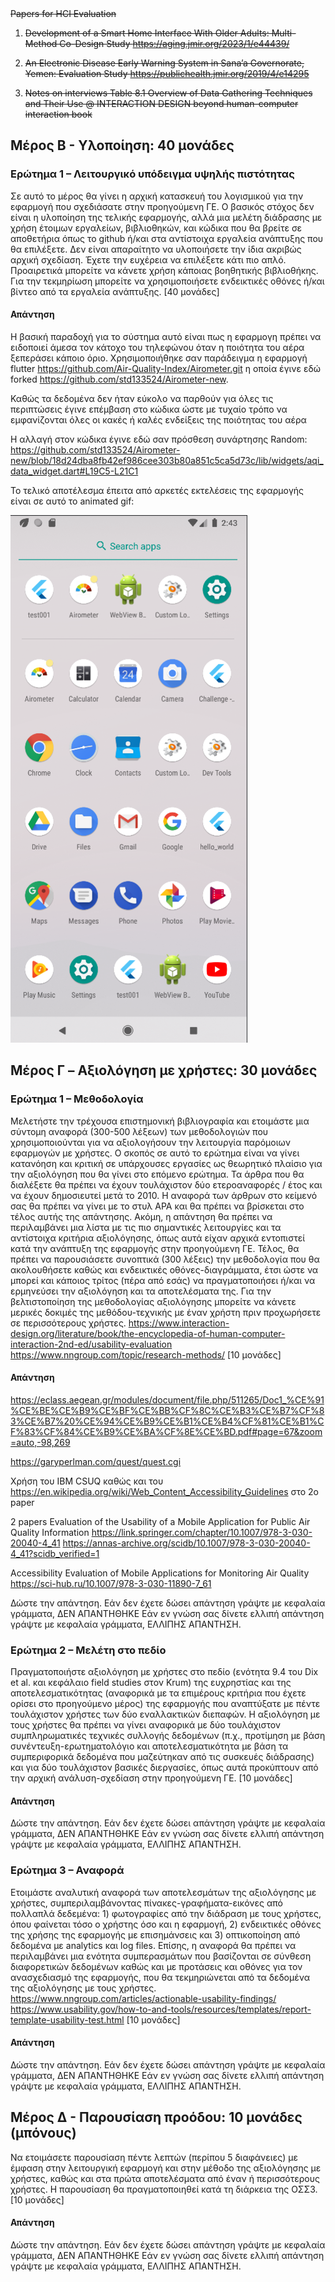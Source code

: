 <del>
Papers for HCI Evaluation

1. Development of a Smart Home Interface With Older Adults: Multi-Method Co-Design Study
https://aging.jmir.org/2023/1/e44439/

2. An Electronic Disease Early Warning System in Sana’a Governorate, Yemen: Evaluation Study
https://publichealth.jmir.org/2019/4/e14295

3. Notes on interviews
Table 8.1 Overview of Data Gathering Techniques and Their Use @ INTERACTION DESIGN beyond human-computer interaction book
</del>


## Μέρος Β - Υλοποίηση: 40 μονάδες

### Ερώτημα 1 – Λειτουργικό υπόδειγμα υψηλής πιστότητας
Σε αυτό το μέρος θα γίνει η αρχική κατασκευή του λογισμικού για την εφαρμογή που σχεδιάσατε στην προηγούμενη ΓΕ. Ο βασικός στόχος δεν είναι η υλοποίηση της τελικής εφαρμογής, αλλά μια μελέτη διάδρασης με χρήση έτοιμων εργαλείων, βιβλιοθηκών, και κώδικα που θα βρείτε σε αποθετήρια όπως το github ή/και στα αντίστοιχα εργαλεία ανάπτυξης που θα επιλέξετε. Δεν είναι απαραίτητο να υλοποιήσετε την ίδια ακριβώς αρχική σχεδίαση. Έχετε την ευχέρεια να επιλέξετε κάτι πιο απλό. Προαιρετικά μπορείτε να κάνετε χρήση κάποιας βοηθητικής βιβλιοθήκης. Για την τεκμηρίωση μπορείτε να χρησιμοποιήσετε ενδεικτικές οθόνες ή/και βίντεο από τα εργαλεία ανάπτυξης.
[40 μονάδες]

#### Απάντηση 
Η βασική παραδοχή για το σύστημα αυτό είναι πως η εφαρμογη πρέπει να ειδοποιεί άμεσα τον κάτοχο του τηλεφώνου όταν η ποιότητα του αέρα ξεπεράσει κάποιο όριο. Χρησιμοποιήθηκε σαν παράδειγμα η εφαρμογή flutter https://github.com/Air-Quality-Index/Airometer.git η οποία έγινε εδώ forked https://github.com/std133524/Airometer-new.

Καθώς τα δεδομένα δεν ήταν εύκολο να παρθούν για όλες τις περιπτώσεις έγινε επέμβαση στο κώδικα ώστε με τυχαίο τρόπο να εμφανίζονται όλες οι κακές ή καλές ενδείξεις της ποιότητας του αέρα

Η αλλαγή στον κώδικα έγινε εδώ σαν πρόσθεση συνάρτησης Random:
https://github.com/std133524/Airometer-new/blob/18d24dba8fb42ef986cee303b80a851c5ca5d73c/lib/widgets/aqi_data_widget.dart#L19C5-L21C1

To τελικό αποτέλεσμα έπειτα από αρκετές εκτελέσεις της εφαρμογής είναι σε αυτό το animated gif:

![Εφαρμογη Ποιότητας Αέρα](https://github.com/std133524/Airometer-new/blob/master/screenshots/present/annimated.png)


## Μέρος Γ – Aξιολόγηση με χρήστες: 30 μονάδες

### Ερώτημα 1 – Μεθοδολογία
Μελετήστε την τρέχουσα επιστημονική βιβλιογραφία και ετοιμάστε μια σύντομη αναφορά (300-500 λέξεων) των μεθοδολογιών που χρησιμοποιούνται για να αξιολογήσουν την λειτουργία παρόμοιων εφαρμογών με χρήστες. Ο σκοπός σε αυτό το ερώτημα είναι να γίνει κατανόηση και κριτική σε υπάρχουσες εργασίες ως θεωρητικό πλαίσιο για την αξιολόγηση που θα γίνει στο επόμενο ερώτημα. Τα άρθρα που θα διαλέξετε θα πρέπει να έχουν τουλάχιστον δύο ετεροαναφορές / έτος και να έχουν δημοσιευτεί μετά το 2010. Η αναφορά των άρθρων στο κείμενό σας θα πρέπει να γίνει με το στυλ APA και θα πρέπει να βρίσκεται στο τέλος αυτής της απάντησης. Ακόμη, η απάντηση θα πρέπει να περιλαμβάνει μια λίστα με τις πιο σημαντικές λειτουργίες και τα αντίστοιχα κριτήρια αξιολόγησης, όπως αυτά είχαν αρχικά εντοπιστεί κατά την ανάπτυξη της εφαρμογής στην προηγούμενη ΓΕ. Τέλος, θα πρέπει να παρουσιάσετε συνοπτικά (300 λέξεις) την μεθοδολογία που θα ακολουθήσετε καθώς και ενδεικτικές οθόνες-διαγράμματα, έτσι ώστε να μπορεί και κάποιος τρίτος (πέρα από εσάς) να πραγματοποιήσει ή/και να ερμηνεύσει την αξιολόγηση και τα αποτελέσματα της. Για την βελτιστοποίηση της μεθοδολογίας αξιολόγησης μπορείτε να κάνετε μερικές δοκιμές της μεθόδου-τεχνικής με έναν χρήστη πριν προχωρήσετε σε περισσότερους χρήστες. 
https://www.interaction-design.org/literature/book/the-encyclopedia-of-human-computer-interaction-2nd-ed/usability-evaluation
https://www.nngroup.com/topic/research-methods/
[10 μονάδες]

#### Απάντηση

https://eclass.aegean.gr/modules/document/file.php/511265/Doc1_%CE%91%CE%BE%CE%B9%CE%BF%CE%BB%CF%8C%CE%B3%CE%B7%CF%83%CE%B7%20%CE%94%CE%B9%CE%B1%CE%B4%CF%81%CE%B1%CF%83%CF%84%CE%B9%CE%BA%CF%8E%CE%BD.pdf#page=67&zoom=auto,-98,269

https://garyperlman.com/quest/quest.cgi

Χρήση του IBM CSUQ καθώς και του https://en.wikipedia.org/wiki/Web_Content_Accessibility_Guidelines στο 2o paper

2 papers
Evaluation of the Usability of a Mobile Application for Public Air Quality Information
https://link.springer.com/chapter/10.1007/978-3-030-20040-4_41
https://annas-archive.org/scidb/10.1007/978-3-030-20040-4_41?scidb_verified=1

Accessibility Evaluation of Mobile Applications for Monitoring Air Quality
https://sci-hub.ru/10.1007/978-3-030-11890-7_61

Δώστε την απάντηση. Εάν δεν έχετε δώσει απάντηση γράψτε με κεφαλαία γράμματα,
ΔΕΝ ΑΠΑΝΤΗΘΗΚΕ Εάν εν γνώση σας δίνετε ελλιπή απάντηση γράψτε με κεφαλαία
γράμματα, ΕΛΛΙΠΗΣ ΑΠΑΝΤΗΣΗ.

### Ερώτημα 2 – Μελέτη στο πεδίο
Πραγματοποιήστε αξιολόγηση με χρήστες στο πεδίο (ενότητα 9.4 του Dix et al. και κεφάλαιο field studies στον Krum) της ευχρηστίας και της αποτελεσματικότητας (αναφορικά με τα επιμέρους κριτήρια που έχετε ορίσει στο προηγούμενο μέρος) της εφαρμογής που αναπτύξατε με πέντε τουλάχιστον χρήστες των δύο εναλλακτικών διεπαφών. Η αξιολόγηση με τους χρήστες θα πρέπει να γίνει αναφορικά με δύο τουλάχιστον συμπληρωματικές τεχνικές συλλογής δεδομένων (π.χ., προτίμηση με βάση συνέντευξη-ερωτηματολόγιο και αποτελεσματικότητα με βάση τα συμπεριφορικά δεδομένα που μαζεύτηκαν από τις συσκευές διάδρασης) και για δύο τουλάχιστον βασικές διεργασίες, όπως αυτά προκύπτουν από την αρχική ανάλυση-σχεδίαση στην προηγούμενη ΓΕ.
[10 μονάδες]

#### Απάντηση
Δώστε την απάντηση. Εάν δεν έχετε δώσει απάντηση γράψτε με κεφαλαία γράμματα,
ΔΕΝ ΑΠΑΝΤΗΘΗΚΕ Εάν εν γνώση σας δίνετε ελλιπή απάντηση γράψτε με κεφαλαία
γράμματα, ΕΛΛΙΠΗΣ ΑΠΑΝΤΗΣΗ.

### Ερώτημα 3 – Αναφορά
Ετοιμάστε αναλυτική αναφορά των αποτελεσμάτων της αξιολόγησης με χρήστες, συμπεριλαμβάνοντας πίνακες-γραφήματα-εικόνες από πολλαπλά δεδεμένα: 1) φωτογραφίες από την διάδραση με τους χρήστες, όπου φαίνεται τόσο ο χρήστης όσο και η εφαρμογή, 2) ενδεικτικές οθόνες της χρήσης της εφαρμογής με επισημάνσεις και 3) οπτικοποίηση από δεδομένα με analytics και log files. Επίσης, η αναφορά θα πρέπει να περιλαμβάνει μια ενότητα συμπερασμάτων που βασίζονται σε σύνθεση διαφορετικών δεδομένων καθώς και με προτάσεις και οθόνες για τον ανασχεδιασμό της εφαρμογής, που θα τεκμηριώνεται από τα δεδομένα της αξιολόγησης με τους χρήστες. https://www.nngroup.com/articles/actionable-usability-findings/
https://www.usability.gov/how-to-and-tools/resources/templates/report-template-usability-test.html
[10 μονάδες]

#### Απάντηση
Δώστε την απάντηση. Εάν δεν έχετε δώσει απάντηση γράψτε με κεφαλαία γράμματα,
ΔΕΝ ΑΠΑΝΤΗΘΗΚΕ Εάν εν γνώση σας δίνετε ελλιπή απάντηση γράψτε με κεφαλαία
γράμματα, ΕΛΛΙΠΗΣ ΑΠΑΝΤΗΣΗ.


## Μέρος Δ - Παρουσίαση προόδου: 10 μονάδες (μπόνους)
Να ετοιμάσετε παρουσίαση πέντε λεπτών (περίπου 5 διαφάνειες) με έμφαση στην λειτουργική εφαρμογή και στην μέθοδο της αξιολόγησης με χρήστες, καθώς και στα πρώτα αποτελέσματα από έναν ή περισσότερους χρήστες. Η παρουσίαση θα πραγματοποιηθεί κατά τη διάρκεια της ΟΣΣ3. 
[10 μονάδες]

#### Απάντηση
Δώστε την απάντηση. Εάν δεν έχετε δώσει απάντηση γράψτε με κεφαλαία γράμματα,
ΔΕΝ ΑΠΑΝΤΗΘΗΚΕ Εάν εν γνώση σας δίνετε ελλιπή απάντηση γράψτε με κεφαλαία
γράμματα, ΕΛΛΙΠΗΣ ΑΠΑΝΤΗΣΗ.
